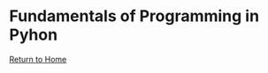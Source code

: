 # Fundamentals of Programming in Pyhon
[Return to Home](https://angie-gh.github.io/adix.github.io/)
